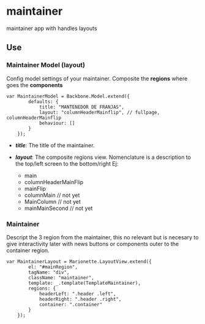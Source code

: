 # maintainer
maintainer app with handles layouts

## Use

### Maintainer Model (layout)
Config model settings of your maintainer. Composite the **regions** where goes the **components**

```
var MaintainerModel = Backbone.Model.extend({
        defaults: {
            title: "MANTENEDOR DE FRANJAS",
            layout: "columnHeaderMainflip", // fullpage, columnHeaderMainflip
            behaviour: []
        }
    });
```

- ***title***: 
  The title of the maintainer.
  
- ***layout***:
  The composite regions view.
  Nomenclature is a description to the top/left screen to the bottom/right
  Ej:
    - main 
    - columnHeaderMainFlip
    - mainFlip
    - columnMain // not yet
    - MainColumn // not yet
    - mainMainSecond // not yet
    

### Maintainer 
Descript the 3 region from the maintainer, this no relevant but is necesary to give interactivity later with news buttons or components outer to the container region.

```
var MaintainerLayout = Marionette.LayoutView.extend({
        el: "#mainRegion",
        tagName: "div",
        className: "maintainer",
        template: _.template(TemplateMaintainer),
        regions: {
            headerLeft: ".header .left",
            headerRight: ".header .right",
            container: ".container"
        }
    });
```

